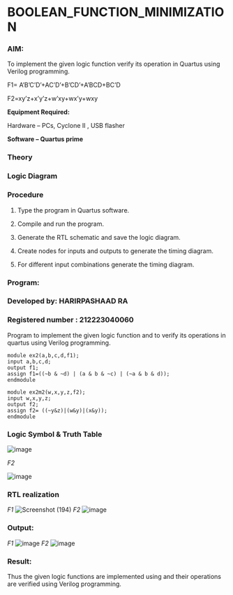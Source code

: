 # BOOLEAN_FUNCTION_MINIMIZATION
### AIM:

To implement the given logic function verify its operation in Quartus using Verilog programming.

F1= A’B’C’D’+AC’D’+B’CD’+A’BCD+BC’D 

F2=xy’z+x’y’z+w’xy+wx’y+wxy

**Equipment Required:**

Hardware – PCs, Cyclone II , USB flasher

**Software – Quartus prime**

### Theory

### Logic Diagram

### Procedure

1.	Type the program in Quartus software.

2.	Compile and run the program.

3.	Generate the RTL schematic and save the logic diagram.

4.	Create nodes for inputs and outputs to generate the timing diagram.

5.	For different input combinations generate the timing diagram.


### Program:
### Developed by: HARIRPASHAAD RA
###  Registered number : 212223040060
Program to implement the given logic function and to verify its operations in quartus using Verilog programming. 


```
module ex2(a,b,c,d,f1);
input a,b,c,d;
output f1;
assign f1=((~b & ~d) | (a & b & ~c) | (~a & b & d));
endmodule
```
```
module ex2m2(w,x,y,z,f2);
input w,x,y,z;
output f2;
assign f2= ((~y&z)|(w&y)|(x&y));
endmodule
```
### Logic Symbol & Truth Table 


![image](https://github.com/user-attachments/assets/7df010aa-4cf8-438a-bd30-5b79a220de04)


*F2*

![image](https://github.com/user-attachments/assets/2c174f66-6675-48ce-83c3-1e00840dcee1)





### RTL realization

*F1*
![Screenshot (194)](https://github.com/user-attachments/assets/8707cea0-bc9f-468f-9bc0-bd37968c0c83)
*F2*
![image](https://github.com/user-attachments/assets/d49b5279-9c6a-4366-be67-ee6d081e4df2)


### Output:
*F1*
![image](https://github.com/user-attachments/assets/999c012e-3cb2-4cf7-8a15-55df7712502e)
*F2*
![image](https://github.com/user-attachments/assets/cd12664e-5a45-40bd-8db4-1eb97c3be2ea)

### Result:

Thus the given logic functions are implemented using and their operations are verified using Verilog programming.

